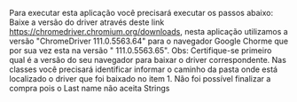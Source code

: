 Para executar esta aplicação você precisará executar os passos abaixo:
Baixe a versão do driver através deste link https://chromedriver.chromium.org/downloads, nesta aplicação utilizamos a versão "ChromeDriver 111.0.5563.64" para o navegador Google Chorme que por sua vez esta na versão " 111.0.5563.65". Obs: Certifique-se primeiro qual é a versão do seu navegador para baixar o driver correspondente.
Nas classes você precisará identificar informar o caminho da pasta onde está localizado o driver que foi baixado no item 1.
Não foi possível finalizar a compra pois o Last name não aceita Strings
